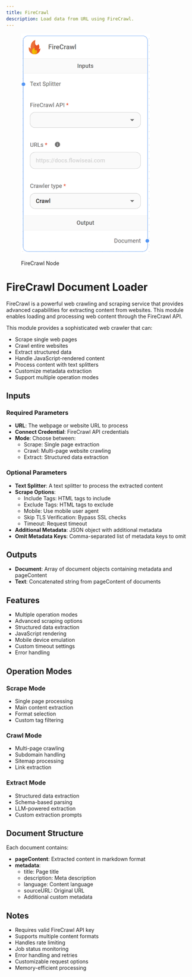 ```yaml
---
title: FireCrawl
description: Load data from URL using FireCrawl.
---
```



<figure><img src="/assets/up-004.png" alt="" width="347"><figcaption><p>FireCrawl Node</p></figcaption></figure>

# FireCrawl Document Loader

FireCrawl is a powerful web crawling and scraping service that provides advanced capabilities for extracting content from websites. This module enables loading and processing web content through the FireCrawl API.

This module provides a sophisticated web crawler that can:
- Scrape single web pages
- Crawl entire websites
- Extract structured data
- Handle JavaScript-rendered content
- Process content with text splitters
- Customize metadata extraction
- Support multiple operation modes

## Inputs

### Required Parameters
- **URL**: The webpage or website URL to process
- **Connect Credential**: FireCrawl API credentials
- **Mode**: Choose between:
  - Scrape: Single page extraction
  - Crawl: Multi-page website crawling
  - Extract: Structured data extraction

### Optional Parameters
- **Text Splitter**: A text splitter to process the extracted content
- **Scrape Options**:
  - Include Tags: HTML tags to include
  - Exclude Tags: HTML tags to exclude
  - Mobile: Use mobile user agent
  - Skip TLS Verification: Bypass SSL checks
  - Timeout: Request timeout
- **Additional Metadata**: JSON object with additional metadata
- **Omit Metadata Keys**: Comma-separated list of metadata keys to omit

## Outputs

- **Document**: Array of document objects containing metadata and pageContent
- **Text**: Concatenated string from pageContent of documents

## Features
- Multiple operation modes
- Advanced scraping options
- Structured data extraction
- JavaScript rendering
- Mobile device emulation
- Custom timeout settings
- Error handling

## Operation Modes

### Scrape Mode
- Single page processing
- Main content extraction
- Format selection
- Custom tag filtering

### Crawl Mode
- Multi-page crawling
- Subdomain handling
- Sitemap processing
- Link extraction

### Extract Mode
- Structured data extraction
- Schema-based parsing
- LLM-powered extraction
- Custom extraction prompts

## Document Structure
Each document contains:
- **pageContent**: Extracted content in markdown format
- **metadata**:
  - title: Page title
  - description: Meta description
  - language: Content language
  - sourceURL: Original URL
  - Additional custom metadata

## Notes
- Requires valid FireCrawl API key
- Supports multiple content formats
- Handles rate limiting
- Job status monitoring
- Error handling and retries
- Customizable request options
- Memory-efficient processing
